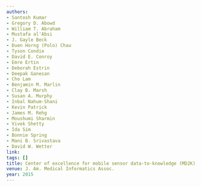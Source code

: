 ```yaml
---
authors:
- Santosh Kumar
- Gregory D. Abowd
- William T. Abraham
- Mustafa al'Absi
- J. Gayle Beck
- Duen Horng (Polo) Chau
- Tyson Condie
- David E. Conroy
- Emre Ertin
- Deborah Estrin
- Deepak Ganesan
- Cho Lam
- Benjamin M. Marlin
- Clay B. Marsh
- Susan A. Murphy
- Inbal Nahum-Shani
- Kevin Patrick
- James M. Rehg
- Moushumi Sharmin
- Vivek Shetty
- Ida Sim
- Bonnie Spring
- Mani B. Srivastava
- David W. Wetter
link:
tags: []
title: Center of excellence for mobile sensor data-to-knowledge (MD2K).
venue: J. Am. Medical Informatics Assoc.
year: 2015
---
```

